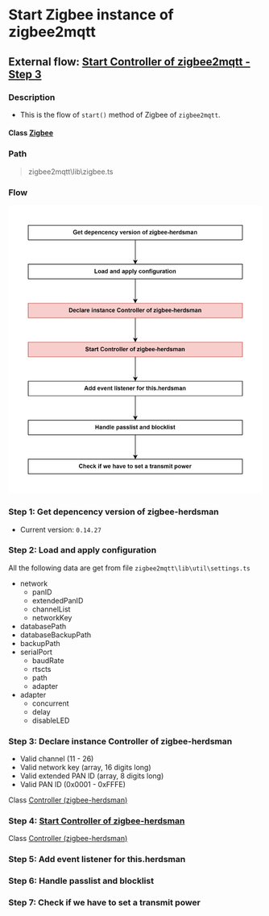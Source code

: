 # Start Zigbee instance of zigbee2mqtt 

## External flow: [Start Controller of zigbee2mqtt - Step 3](5_start_controller_of_zigbee2mqtt.md#step-3-start-zigbee-instance-of-zigbee2mqtt)

### Description
- This is the flow of `start()` method of Zigbee of `zigbee2mqtt`.
  
#### Class [Zigbee](...)

### Path
> zigbee2mqtt\lib\zigbee.ts

### Flow

<img src="../images/5_3_start_zigbee_instance_of_zigbee2mqtt.png" width="550"/>

### Step 1: Get depencency version of zigbee-herdsman
- Current version: `0.14.27`

### Step 2: Load and apply configuration
All the following data are get from file `zigbee2mqtt\lib\util\settings.ts`
- network
  - panID
  - extendedPanID
  - channelList
  - networkKey
- databasePath
- databaseBackupPath
- backupPath
- serialPort
  - baudRate
  - rtscts
  - path
  - adapter
- adapter
  - concurrent
  - delay
  - disableLED

### Step 3: Declare instance Controller of zigbee-herdsman
- Valid channel (11 - 26)
- Valid network key (array, 16 digits long)
- Valid extended PAN ID (array, 8 digits long)
- Valid PAN ID (0x0001 - 0xFFFE)

Class [Controller (zigbee-herdsman)]()

### Step 4: [Start Controller of zigbee-herdsman](5_3_4_start_controller_of_zigbee-herdsman.md)

Class [Controller (zigbee-herdsman)]()

### Step 5: Add event listener for this.herdsman

### Step 6: Handle passlist and blocklist

### Step 7: Check if we have to set a transmit power



